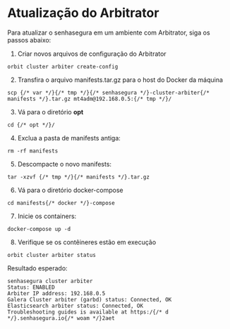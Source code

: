 # Atualização do Arbitrator

Para atualizar o senhasegura em um ambiente com Arbitrator, siga os passos abaixo:

1. Criar novos arquivos de configuração do Arbitrator

```console
orbit cluster arbiter create-config
```

2. Transfira o arquivo manifests.tar.gz para o host do Docker da máquina

```console
scp {/* var */}{/* tmp */}{/* senhasegura */}-cluster-arbiter{/* manifests */}.tar.gz mt4adm@192.168.0.5:{/* tmp */}/
```

3. Vá para o diretório **opt**

```console
cd {/* opt */}/
```

4. Exclua a pasta de manifests antiga:

```console
rm -rf manifests
```

5. Descompacte o novo manifests:

```console
tar -xzvf {/* tmp */}{/* manifests */}.tar.gz
```

6. Vá para o diretório docker-compose

```console
cd manifests{/* docker */}-compose
```

7. Inicie os containers:

```console
docker-compose up -d
```

8. Verifique se os contêineres estão em execução

```console
orbit cluster arbiter status

```

Resultado esperado:

```console
senhasegura cluster arbiter
Status: ENABLED
Arbiter IP address: 192.168.0.5
Galera Cluster arbiter (garbd) status: Connected, OK
Elasticsearch arbiter status: Connected, OK
Troubleshooting guides is available at https:/{/* d */}.senhasegura.io{/* woam */}2aet
```
